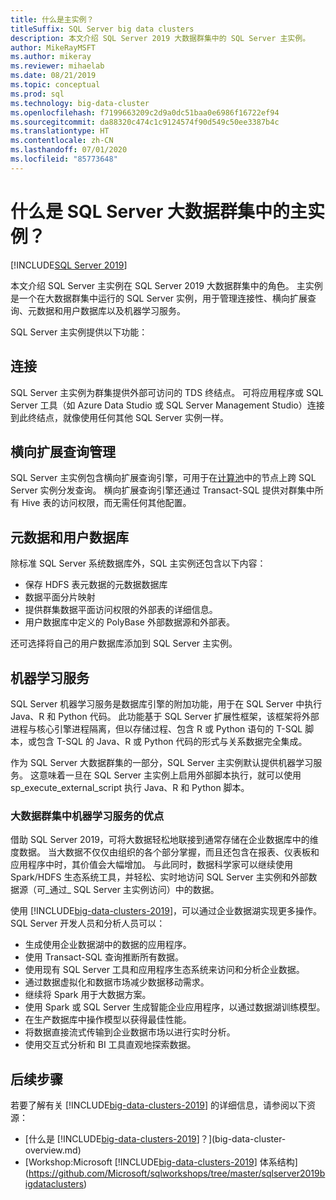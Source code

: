 ```yaml
---
title: 什么是主实例？
titleSuffix: SQL Server big data clusters
description: 本文介绍 SQL Server 2019 大数据群集中的 SQL Server 主实例。
author: MikeRayMSFT
ms.author: mikeray
ms.reviewer: mihaelab
ms.date: 08/21/2019
ms.topic: conceptual
ms.prod: sql
ms.technology: big-data-cluster
ms.openlocfilehash: f7199663209c2d9a0dc51baa0e6986f16722ef94
ms.sourcegitcommit: da88320c474c1c9124574f90d549c50ee3387b4c
ms.translationtype: HT
ms.contentlocale: zh-CN
ms.lasthandoff: 07/01/2020
ms.locfileid: "85773648"
---
```

# <a name="what-is-the-master-instance-in-a-sql-server-big-data-cluster"></a>什么是 SQL Server 大数据群集中的主实例？

[!INCLUDE[SQL Server 2019](../includes/applies-to-version/sqlserver2019.md)]

本文介绍 SQL Server 主实例在 SQL Server 2019 大数据群集中的角色。 主实例是一个在大数据群集中运行的 SQL Server 实例，用于管理连接性、横向扩展查询、元数据和用户数据库以及机器学习服务。

SQL Server 主实例提供以下功能：

## <a name="connectivity"></a>连接

SQL Server 主实例为群集提供外部可访问的 TDS 终结点。 可将应用程序或 SQL Server 工具（如 Azure Data Studio 或 SQL Server Management Studio）连接到此终结点，就像使用任何其他 SQL Server 实例一样。

## <a name="scale-out-query-management"></a>横向扩展查询管理

SQL Server 主实例包含横向扩展查询引擎，可用于在[计算池](concept-compute-pool.md)中的节点上跨 SQL Server 实例分发查询。 横向扩展查询引擎还通过 Transact-SQL 提供对群集中所有 Hive 表的访问权限，而无需任何其他配置。

## <a name="metadata-and-user-databases"></a>元数据和用户数据库

除标准 SQL Server 系统数据库外，SQL 主实例还包含以下内容：

- 保存 HDFS 表元数据的元数据数据库
- 数据平面分片映射
- 提供群集数据平面访问权限的外部表的详细信息。
- 用户数据库中定义的 PolyBase 外部数据源和外部表。

还可选择将自己的用户数据库添加到 SQL Server 主实例。

## <a name="machine-learning-services"></a>机器学习服务

SQL Server 机器学习服务是数据库引擎的附加功能，用于在 SQL Server 中执行 Java、R 和 Python 代码。 此功能基于 SQL Server 扩展性框架，该框架将外部进程与核心引擎进程隔离，但以存储过程、包含 R 或 Python 语句的 T-SQL 脚本，或包含 T-SQL 的 Java、R 或 Python 代码的形式与关系数据完全集成。

作为 SQL Server 大数据群集的一部分，SQL Server 主实例默认提供机器学习服务。 这意味着一旦在 SQL Server 主实例上启用外部脚本执行，就可以使用 sp_execute_external_script 执行 Java、R 和 Python 脚本。

### <a name="advantages-of-machine-learning-services-in-a-big-data-cluster"></a>大数据群集中机器学习服务的优点

借助 SQL Server 2019，可将大数据轻松地联接到通常存储在企业数据库中的维度数据。 当大数据不仅仅由组织的各个部分掌握，而且还包含在报表、仪表板和应用程序中时，其价值会大幅增加。 与此同时，数据科学家可以继续使用 Spark/HDFS 生态系统工具，并轻松、实时地访问 SQL Server 主实例和外部数据源（可_通过_ SQL Server 主实例访问）中的数据。

使用 [!INCLUDE[big-data-clusters-2019](../includes/ssbigdataclusters-ver15.md)]，可以通过企业数据湖实现更多操作。 SQL Server 开发人员和分析人员可以：

* 生成使用企业数据湖中的数据的应用程序。
* 使用 Transact-SQL 查询推断所有数据。
* 使用现有 SQL Server 工具和应用程序生态系统来访问和分析企业数据。
* 通过数据虚拟化和数据市场减少数据移动需求。
* 继续将 Spark 用于大数据方案。
* 使用 Spark 或 SQL Server 生成智能企业应用程序，以通过数据湖训练模型。
* 在生产数据库中操作模型以获得最佳性能。
* 将数据直接流式传输到企业数据市场以进行实时分析。
* 使用交互式分析和 BI 工具直观地探索数据。

## <a name="next-steps"></a>后续步骤

若要了解有关 [!INCLUDE[big-data-clusters-2019](../includes/ssbigdataclusters-ss-nover.md)] 的详细信息，请参阅以下资源：

- [什么是 [!INCLUDE[big-data-clusters-2019](../includes/ssbigdataclusters-ver15.md)]？](big-data-cluster-overview.md)
- [Workshop:Microsoft [!INCLUDE[big-data-clusters-2019](../includes/ssbigdataclusters-ss-nover.md)] 体系结构](https://github.com/Microsoft/sqlworkshops/tree/master/sqlserver2019bigdataclusters)
